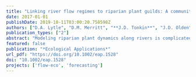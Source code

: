 ```yaml
---
title: "Linking river flow regimes to riparian plant guilds: A community-wide modeling approach"
date: 2017-01-01
publishDate: 2019-10-11T03:00:20.758598Z
authors: ["D.A. Lytle", "D.M. Merritt", "**J.D. Tonkin**", "J.D. Olden", "L.V. Reynolds"]
publication_types: ["2"]
abstract: "Modeling riparian plant dynamics along rivers is complicated by the fact that plants have different edaphic and hydrologic requirements at different life stages. With intensifying human demands for water and continued human alteration of rivers, there is a growing need for predicting responses of vegetation to flow alteration, including responses related to climate change and river flow management. We developed a coupled structured population model that combines stage-specific responses of plant guilds with specific attributes of river hydrologic regime. The model uses information on the vital rates of guilds as they relate to different hydrologic conditions (flood, drought, and baseflow), but deliberately omits biotic interactions from the structure (interaction neutral). Our intent was to (1) consolidate key vital rates concerning plant population dynamics and to incorporate these data into a quantitative framework, (2) determine whether complex plant stand dynamics, including biotic interactions, can be predicted from basic vital rates and river hydrology, and (3) project how altered flow regimes might affect riparian communities. We illustrated the approach using five flow-response guilds that encompass much of the river floodplain community: hydroriparian tree, xeroriparian shrub, hydroriparian shrub, mesoriparian meadow, and desert shrub. We also developed novel network-based tools for predicting community-wide effects of climate-driven shifts and deliberately altered flow regimes. The model recovered known patterns of hydroriparian tree vs. xeroriparian shrub dominance, including the relative proportion of these two guilds as a function of river flow modification. By simulating flow alteration scenarios ranging from increased drought to shifts in flood timing, the model predicted that mature hydroriparian forest should be most abundant near the observed natural flow regime. Multiguild sensitivity analysis identified substantial network connectivity (many connected nodes) and biotic linkage (strong pairwise connections between nodes) under natural flow regime conditions. Both connectivity and linkage were substantially reduced under drought and other flow-alteration scenarios, suggesting that community structure is destabilized under such conditions. This structured population modeling approach provides a useful tool for understanding the community-wide effects of altered flow regimes due to climate change and management actions that influence river flow regime."
featured: false
publication: "*Ecological Applications*"
url_pdf: "https://doi.org/10.1002/eap.1528"
doi: "10.1002/eap.1528"
projects: ['flow-eco', 'forecasting']
---
```


